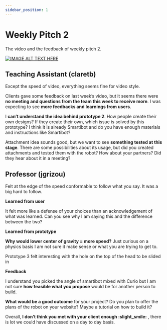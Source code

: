```yaml
---
sidebar_position: 1
---
```


# Weekly Pitch 2

The video and the feedback of weekly pitch 2. 

[![IMAGE ALT TEXT HERE](https://img.youtube.com/vi/zYYJXYxaqTI/0.jpg)](https://www.youtube.com/watch?v=zYYJXYxaqTI)


## Teaching Assistant (claretb)

Except the speed of video, everything seems fine for video style.

Clients gave some feedback on last week’s video, but it seems there were **no meeting and questions from the team this week to receive more**. I was expecting to see **more feedbacks and learnings from users**.

I **can’t understand the idea behind prototype 2**. How people create their own designs? If they create their own, which issue is solved by this prototype? I think it is already Smartibot and do you have enough materials and instructions like Smartibot?

Attachment idea sounds good, but we want to see **something tested at this stage**. There are some possibilities about its usage, but did you created attachments and tested them with the robot? How about your partners? Did they hear about it in a meeting?

## Professor (jgrizou)

Felt at the edge of the speed conformable to follow what you say. It was a big hard to follow.

**Learned from user**

It felt more like a defense of your choices than an acknowledgement of what was learned. Can you see why I am saying this and the difference between the two?

**Learned from prototype**

**Why would lower center of gravity = more speed?** Just curious on a physics basis I am not sure it make sense or what you are trying to get to.

Prototype 3 felt interesting with the hole on the top of the head to be slided in

**Feedback**

I understand you picked the angle of smartibot mixed with Curio but I am not sure **how feasible what you propose** would be for another person to build.

**What would be a good outcome** for your project? Do you plan to offer the plans of the robot on your website? Maybe a tutorial on how to build it?

Overall, **I don’t think you met with your client enough :slight_smile:** , there is lot we could have discussed on a day to day basis.
